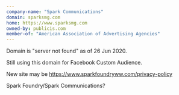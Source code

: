 ```yaml
---
company-name: "Spark Communications"
domain: sparksmg.com
home: https://www.sparksmg.com
owned-by: publicis.com
member-of: "American Association of Advertising Agencies"
---
```


Domain is "server not found" as of 26 Jun 2020.

Still using this domain for Facebook Custom Audience.

New site may be https://www.sparkfoundryww.com/privacy-policy

Spark Foundry/Spark Communications?

